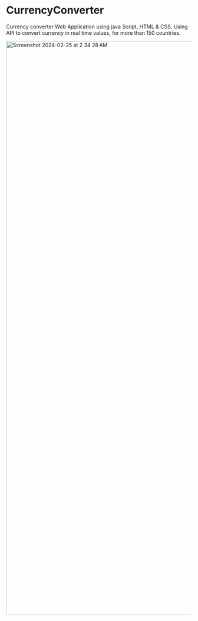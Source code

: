 # CurrencyConverter
Currency converter Web Application using java Script, HTML & CSS.
Using API to convert currency in real time values, for more than 150 countries.

<img width="1557" alt="Screenshot 2024-02-25 at 2 34 28 AM" src="https://github.com/protonpluss/CurrencyConverter/assets/149289690/2cf318e1-135a-4464-bdae-e7cbb7fe958c">
